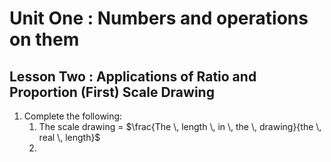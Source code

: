 <link rel="stylesheet" href="https://unpkg.com/leaflet@1.7.1/dist/leaflet.css" />
<script src="https://unpkg.com/leaflet@1.7.1/dist/leaflet.js"></script>


# Unit One : Numbers and operations on them
## Lesson Two : Applications of Ratio and Proportion (First) Scale Drawing  

1.  Complete the following:
    1.  The scale drawing = $\frac{The \, length \, in \, the \, drawing}{the \, real \, length}$  
    2.  